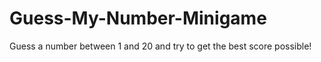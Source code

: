 # Guess-My-Number-Minigame

Guess a number between 1 and 20 and try to get the best score possible!
